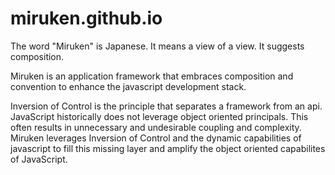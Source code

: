 # miruken.github.io

The word "Miruken" is Japanese.  It means a view of a view.  It suggests composition.

Miruken is an application framework that embraces composition and convention to enhance the javascript development stack.

Inversion of Control is the principle that separates a framework from an api.  JavaScript historically does not leverage object oriented principals. This often results in unnecessary and undesirable coupling and complexity.  Miruken leverages Inversion of Control and the dynamic capabilities of javascript to fill this missing layer and amplify the object oriented capabilites of JavaScript.
